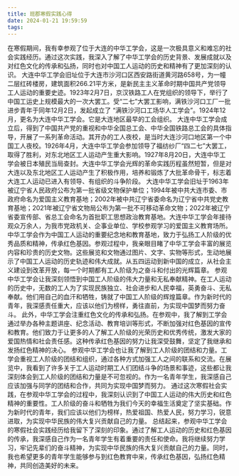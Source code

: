 ```yaml
---
title: 班郡寒假实践心得
date: 2024-01-21 19:59:59
tags:
---
```

在寒假期间，我有幸参观了位于大连的中华工学会，这是一次极具意义和难忘的社会实践经历。通过这次实践，我深入了解了中华工学会的历史背景、发展成就以及对红色文化的传承和弘扬，同时也对中国工人运动的历史和精神有了更加深刻的认识。
大连中华工学会旧址位于大连市沙河口区西安路街道黄河路658号，为一幢二层红砖楼房，建筑面积266.21平方米，是新民主主义革命时期中国共产党领导工人运动的重要史迹。1923年2月7日，京汉铁路工人在党组织的领导下，举行了中国工运史上规模最大的一次大罢工。受“二七”大罢工影响，满铁沙河口工厂一批进步青年于同年12月2日，发起成立了 “满铁沙河口工场华人工学会”。1924年12月，更名为大连中华工学会。它是大连地区最早的工会组织。
大连中华工学会成立后，得到了中国共产党的重视和中华全国总工会、中华全国铁路总工会的具体指导，开展了一系列革命活动。其开办的工人夜校，是当时大连沙河口地区第一个中国工人夜校。1926年4月，大连中华工学会参加领导了福纺纱厂“四二七”大罢工，取得了胜利，对东北地区工人运动产生重大影响。1927年8月20日，大连中华工学会被日本殖民当局查封。大连中华工学会光辉的革命实践历程虽然短暂，但是对大连以及东北地区工人运动产生了积极作用，培养和锻炼了大批革命骨干，标志着大连工人运动已进入有领导、有组织的斗争阶段。
大连中华工学会旧址于1963年被辽宁省人民政府公布为第一批省级文物保护单位；1994年被中共大连市委、市政府命名为爱国主义教育基地；2002年被中共辽宁省委命名为辽宁省中共党史教育基地；2021年被辽宁省文物局公布为第一批不可移动革命文物；2022年被辽宁省委宣传部、省总工会命名为首批职工思想政治教育基地。大连中华工学会年接待观众万余人，为我市党政机关、企事业单位、学校参观学习的爱国主义教育场所。
中华工学会作为中国工人运动的重要纪念地和教育基地，致力于弘扬工人阶级的优秀品质和精神，传承红色基因。参观过程中，我亲眼目睹了中华工学会丰富的展览内容和珍贵的历史文物。这些展览和文物通过图片、文字、实物等形式，生动地展示了中国工人运动的历史轨迹和伟大成就。从五四运动到新中国的成立，从社会主义建设到改革开放，每一个时期都有工人阶级为之奋斗和付出的光辉篇章。
参观中华工学会让我深刻领悟到中国工人阶级的伟大力量和无私奉献精神。在工人运动的历史中，无数的工人为了实现民族独立、社会进步和人民幸福，英勇奋斗、无私奉献。他们用自己的血汗和牺牲，铸就了中国工人阶级的辉煌篇章。作为新时代的青年，我深感责任重大，应该以他们为榜样，勇往直前，为实现中国梦而努力奋斗。
此外，中华工学会注重红色文化的传承和弘扬。在参观中，我了解到工学会通过举办各种主题讲座、纪念活动、教育培训等形式，不断加强对红色基因的宣传和教育。他们致力于让更多的人了解工人阶级的光荣历史和优秀传统，激发大家的爱国热情和社会责任感。这种传承红色基因的努力让我深受鼓舞，坚定了我继承和发扬红色精神的决心。
参观中华工学会也让我了解到工人阶级的团结和力量。工学会重视工人阶级的团结和组织，通过各种方式加强工人之间的联系和交流。在展览中，我看到了许多关于工人运动时期工人们团结斗争的场景和事迹，这些都让我深刻体会到工人阶级的团结和力量是不可忽视的。作为一名青年学生，我深感自己应该加强与同学的团结和合作，共同为实现中国梦而努力。
通过这次寒假社会实践，在参观中华工学会的过程中，我深刻认识到了中国工人运动的伟大历史和红色精神的重要性。工人阶级的奋斗和牺牲为我们今天的幸福生活奠定了坚实基础。作为新时代的青年，我们应该以他们为榜样，热爱祖国、热爱人民，努力学习，锐意进取，为实现中华民族的伟大复兴贡献自己的力量。
总结起来，参观中华工学会的寒假社会实践经历给我留下了深刻的印象。通过了解工人运动的历史和红色基因的传承，我深感自己作为一名青年学生有着重要的责任和使命。我将继续努力学习，牢记先辈们的奋斗精神，为实现中华民族的伟大复兴贡献自己的力量。同时，我也希望更多的青年学生能够参与到红色教育中来，传承红色基因，弘扬红色精神，共同创造美好的未来。
